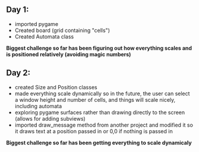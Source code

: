 ## Day 1: 

* imported pygame
* Created board (grid containing "cells")
* Created Automata class

**Biggest challenge so far has been figuring out how everything scales and is positioned relatively (avoiding magic numbers)**

## Day 2:

* created Size and Position classes
* made everything scale dynamically so in the future, the user can select a window height and number of cells, and things will scale nicely, including automata
* exploring pygame surfaces rather than drawing directly to the screen (allows for adding subviews)
* imported draw_message method from another project and modified it so it draws text at a position passed in or 0,0 if nothing is passed in

**Biggest challenge so far has been getting everything to scale dynamicaly**